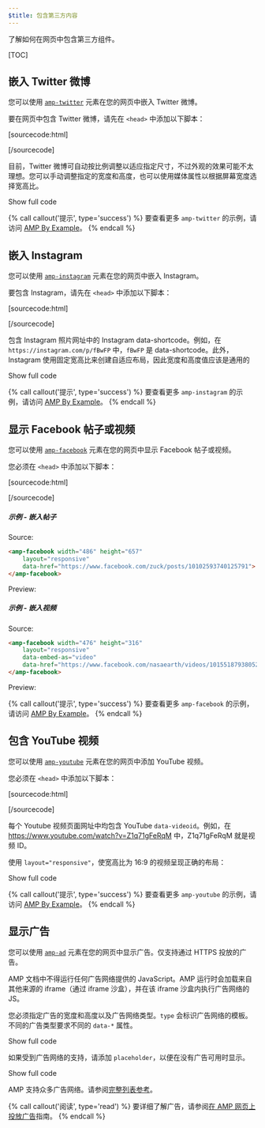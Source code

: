 ```yaml
---
$title: 包含第三方内容
---
```


了解如何在网页中包含第三方组件。

[TOC]

## 嵌入 Twitter 微博

您可以使用 [`amp-twitter`](/zh_cn/docs/reference/components/amp-twitter.html) 元素在您的网页中嵌入 Twitter 微博。

要在网页中包含 Twitter 微博，请先在 `<head>` 中添加以下脚本：

[sourcecode:html]
<script async custom-element="amp-twitter" src="https://cdn.ampproject.org/v0/amp-twitter-0.1.js"></script>
[/sourcecode]

目前，Twitter 微博可自动按比例调整以适应指定尺寸，不过外观的效果可能不太理想。您可以手动调整指定的宽度和高度，也可以使用媒体属性以根据屏幕宽度选择宽高比。

<!-- embedded twitter example -->
<div>
<amp-iframe height="174"
            layout="fixed-height"
            sandbox="allow-scripts allow-forms allow-same-origin"
            resizable
            src="https://ampproject-b5f4c.firebaseapp.com/examples/thirdparty.twitter.embed.html">
  <div overflow tabindex="0" role="button" aria-label="Show more">Show full code</div>
  <div placeholder></div> 
</amp-iframe>
</div>

{% call callout('提示', type='success') %}
要查看更多 `amp-twitter` 的示例，请访问 [AMP By Example](https://ampbyexample.com/components/amp-twitter/)。
{% endcall %}

## 嵌入 Instagram

您可以使用 [`amp-instagram`](/zh_cn/docs/reference/components/amp-instagram.html) 元素在您的网页中嵌入 Instagram。

要包含 Instagram，请先在 `<head>` 中添加以下脚本：

[sourcecode:html]
<script async custom-element="amp-instagram" src="https://cdn.ampproject.org/v0/amp-instagram-0.1.js"></script>
[/sourcecode]

包含 Instagram 照片网址中的 Instagram data-shortcode。例如，在 `https://instagram.com/p/fBwFP` 中，`fBwFP` 是 data-shortcode。此外，Instagram 使用固定宽高比来创建自适应布局，因此宽度和高度值应该是通用的

<!-- embedded Instagram example -->
<div>
<amp-iframe height="174"
            layout="fixed-height"
            sandbox="allow-scripts allow-forms allow-same-origin"
            resizable
            src="https://ampproject-b5f4c.firebaseapp.com/examples/thirdparty.instagram.embed.html">
  <div overflow tabindex="0" role="button" aria-label="Show more">Show full code</div>
  <div placeholder></div> 
</amp-iframe>
</div>

{% call callout('提示', type='success') %}
要查看更多 `amp-instagram` 的示例，请访问 [AMP By Example](https://ampbyexample.com/components/amp-instagram/)。
{% endcall %}

## 显示 Facebook 帖子或视频

您可以使用 [`amp-facebook`](/zh_cn/docs/reference/components/amp-facebook.html) 元素在您的网页中显示 Facebook 帖子或视频。

您必须在 `<head>` 中添加以下脚本：

[sourcecode:html]
<script async custom-element="amp-facebook" src="https://cdn.ampproject.org/v0/amp-facebook-0.1.js"></script>
[/sourcecode]

##### 示例 - 嵌入帖子

Source: 
```html
<amp-facebook width="486" height="657"
    layout="responsive"
    data-href="https://www.facebook.com/zuck/posts/10102593740125791">
</amp-facebook>
```
Preview: 
<amp-facebook width="486" height="657"
    layout="responsive"
    data-href="https://www.facebook.com/zuck/posts/10102593740125791">
</amp-facebook>

##### 示例 - 嵌入视频

Source: 
```html
<amp-facebook width="476" height="316"
    layout="responsive"
    data-embed-as="video"
    data-href="https://www.facebook.com/nasaearth/videos/10155187938052139">
</amp-facebook>
```
Preview: 
<amp-facebook width="476" height="316"
    layout="responsive"
    data-embed-as="video"
    data-href="https://www.facebook.com/nasaearth/videos/10155187938052139">
</amp-facebook>

{% call callout('提示', type='success') %}
要查看更多 `amp-facebook` 的示例，请访问 [AMP By Example](https://ampbyexample.com/components/amp-facebook/)。
{% endcall %}

## 包含 YouTube 视频

您可以使用 [`amp-youtube`](/zh_cn/docs/reference/components/amp-youtube.html) 元素在您的网页中添加 YouTube 视频。

您必须在 `<head>` 中添加以下脚本：

[sourcecode:html]
<script async custom-element="amp-youtube" src="https://cdn.ampproject.org/v0/amp-youtube-0.1.js"></script>
[/sourcecode]

每个 Youtube 视频页面网址中均包含 YouTube `data-videoid`。例如，在 https://www.youtube.com/watch?v=Z1q71gFeRqM 中，Z1q71gFeRqM 就是视频 ID。

使用 `layout="responsive"`，使宽高比为 16:9 的视频呈现正确的布局：

<!-- embedded youtube example -->
<div>
<amp-iframe height="174"
            layout="fixed-height"
            sandbox="allow-scripts allow-forms allow-same-origin"
            resizable
            src="https://ampproject-b5f4c.firebaseapp.com/examples/responsive.youtube.embed.html">
  <div overflow tabindex="0" role="button" aria-label="Show more">Show full code</div>
  <div placeholder></div> 
</amp-iframe>
</div>

{% call callout('提示', type='success') %}
要查看更多 `amp-youtube` 的示例，请访问 [AMP By Example](https://ampbyexample.com/components/amp-youtube/)。
{% endcall %}

## 显示广告

您可以使用 [`amp-ad`](/zh_cn/docs/reference/components/amp-ad.html) 元素在您的网页中显示广告。仅支持通过 HTTPS 投放的广告。

AMP 文档中不得运行任何广告网络提供的 JavaScript。AMP 运行时会加载来自其他来源的 iframe（通过 iframe 沙盒），并在该 iframe 沙盒内执行广告网络的 JS。

您必须指定广告的宽度和高度以及广告网络类型。`type` 会标识广告网络的模板。不同的广告类型要求不同的 `data-*` 属性。

<!-- embedded ad example -->
<div>
<amp-iframe height="212"
            layout="fixed-height"
            sandbox="allow-scripts allow-forms allow-same-origin"
            resizable
            src="https://ampproject-b5f4c.firebaseapp.com/examples/thirdparty.ad-basic.embed.html">
  <div overflow tabindex="0" role="button" aria-label="Show more">Show full code</div>
  <div placeholder></div> 
</amp-iframe>
</div>

如果受到广告网络的支持，请添加 `placeholder`，以便在没有广告可用时显示。

<!-- embedded ad example -->
<div>
<amp-iframe height="232"
            layout="fixed-height"
            sandbox="allow-scripts allow-forms allow-same-origin"
            resizable
            src="https://ampproject-b5f4c.firebaseapp.com/examples/thirdparty.ad-placeholder.embed.html">
  <div overflow tabindex="0" role="button" aria-label="Show more">Show full code</div>
  <div placeholder></div> 
</amp-iframe>
</div>

AMP 支持众多广告网络。请参阅[完整列表参考](/zh_cn/docs/reference/components/amp-ad.html#supported-ad-networks)。

{% call callout('阅读', type='read') %}
要详细了解广告，请参阅[在 AMP 网页上投放广告](/zh_cn/docs/ads/monetization.html)指南。
{% endcall %}

